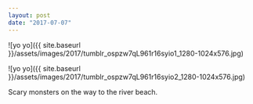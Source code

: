 ```yaml
---
layout: post
date: "2017-07-07"
---
```


![yo yo]({{ site.baseurl }}/assets/images/2017/tumblr_ospzw7qL961r16syio1_1280-1024x576.jpg)

![yo yo]({{ site.baseurl }}/assets/images/2017/tumblr_ospzw7qL961r16syio2_1280-1024x576.jpg)

Scary monsters on the way to the river beach.
